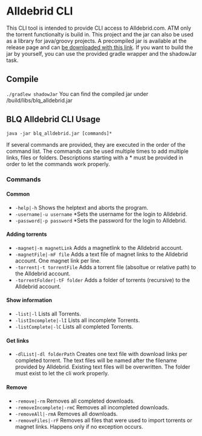 # Alldebrid CLI

This CLI tool is intended to provide CLI access to Alldebrid.com.
ATM only the torrent functionalty is build in.
This project and the jar can also be used as a library for java/groovy projects.
A precompiled jar is available at the release page and can [be downloaded with this link](https://github.com/BloQster/alldebrid-cli/releases/download/1.0.0/blq_alldebrid.jar). If you want to build the jar by yourself, you can use the provided gradle wrapper and the shadowJar task.

## Compile
`./gradlew shadowJar` You can find the compiled jar under /build/libs/blq_alldebrid.jar

## BLQ Alldebrid CLI Usage
`java -jar blq_alldebrid.jar [commands]*`

If several commands are provided, they are executed in the order of the command list. The commands can be used multiple times to add multiple links, files or folders. Descriptions starting with a * must be provided in order to let the commands work properly.

### Commands
#### Common
- `-help|-h` Shows the helptext and aborts the program.
- `-username|-u username` 			*Sets the username for the login to Alldebrid.
- `-password|-p password` 			*Sets the password for the login to Alldebrid.

#### Adding torrents
- `-magnet|-m magnetLink` Adds a magnetlink to the Alldebrid account.
- `-magnetFile|-mF file` Adds a text file of magnet links to the Alldebrid account. One magnet link per line.
- `-torrent|-t torrentFile` Adds a torrent file (absoltue or relative path) to the Alldebrid account.
- `-torrentFolder|-tF folder` Adds a folder of torrents (recursive) to the Alldebrid account.

#### Show information
- `-list|-l` Lists all Torrents.
- `-listIncomplete|-lI` Lists all incomplete Torrents.
- `-listComplete|-lC` Lists all completed Torrents.

#### Get links
- `-dlList|-dl folderPath` Creates one text file with download links per completed torrent. The text files will be named after the filename provided by Alldebrid. Existing text files will be overwritten. The folder must exist to let the cli work properly.

#### Remove
- `-remove|-rm` Removes all completed downloads.
- `-removeIncomplete|-rmC` Removes all incompleted downloads.
- `-removeAll|-rmA` Removes all downloads.
- `-removeFiles|-rF` Removes all files that were used to import torrents or magnet links. Happens only if no exception occurs.
